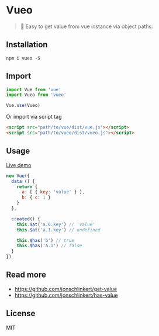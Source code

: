# Vueo

> 🍟 Easy to get value from vue instance via object paths.

## Installation
```shell
npm i vueo -S
```

## Import

```javascript
import Vue from 'vue'
import Vueo from 'vueo'

Vue.use(Vueo)
```

Or import via script tag

```html
<script src="path/to/vue/dist/vue.js"></script>
<script src="path/to/vueo/dist/vueo.js"></script>
```

## Usage

[Live demo](https://jsfiddle.net/cinwell_li/20v7ehtg/)

```javascript
new Vue({
  data () {
    return {
      a: [ { key: 'value' } ],
      b: { c: 1 }
    }
  },

  created() {
    this.$at('a.0.key') // 'value'
    this.$at('a.1.key') // undefined

    this.$has('b') // true
    this.$has('a.1') // false
  }
})
```

## Read more
- https://github.com/jonschlinkert/get-value
- https://github.com/jonschlinkert/has-value

## License
MIT
